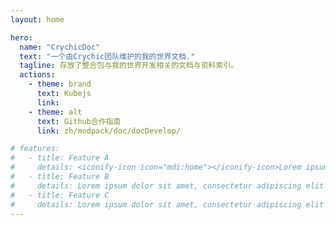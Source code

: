```yaml
---
layout: home

hero:
  name: "CrychicDoc"
  text: "一个由Crychic团队维护的我的世界文档."
  tagline: 存放了整合包与我的世界开发相关的文档与资料索引。
  actions:
    - theme: brand
      text: Kubejs
      link: 
    - theme: alt
      text: Github合作指南
      link: zh/modpack/doc/docDevelop/

# features:
#   - title: Feature A
#     details: <iconify-icon icon="mdi:home"></iconify-icon>Lorem ipsum dolor sit amet, consectetur adipiscing elit
#   - title: Feature B
#     details: Lorem ipsum dolor sit amet, consectetur adipiscing elit
#   - title: Feature C
#     details: Lorem ipsum dolor sit amet, consectetur adipiscing elit
---
```

<index />
<script setup>
import index from './index.vue'
</script>